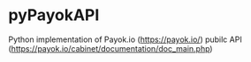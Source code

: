# pyPayokAPI
Python implementation of Payok.io (https://payok.io/) pubilc API (https://payok.io/cabinet/documentation/doc_main.php)
